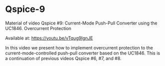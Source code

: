# Qspice-9

Material of video Qspice #9: Current-Mode Push-Pull Converter using the UC1846. Overcurrent Protection

Available at: https://youtu.be/vTqug9IgnJE

In this video we present how to implement overcurrent protection to the current-mode-controlled push-pull converter based on the UC1846.
This is a continuation of previous videos Qspice #6, #7, and #8.
